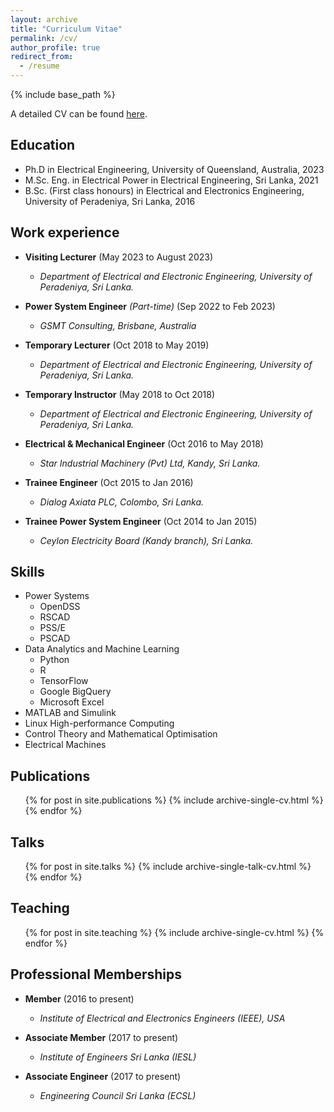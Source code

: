 ```yaml
---
layout: archive
title: "Curriculum Vitae"
permalink: /cv/
author_profile: true
redirect_from:
  - /resume
---
```


{% include base_path %}


A detailed CV can be found [here](https://gayanlanke.github.io/files/).

## Education

* Ph.D in Electrical Engineering, University of Queensland, Australia, 2023
* M.Sc. Eng. in Electrical Power in Electrical Engineering, Sri Lanka, 2021
* B.Sc. (First class honours) in Electrical and Electronics Engineering, University of Peradeniya, Sri Lanka, 2016


## Work experience

* **Visiting Lecturer** (May 2023 to August 2023)
  * *Department of Electrical and Electronic Engineering, University of Peradeniya, Sri Lanka.*


* **Power System Engineer** *(Part-time)* (Sep 2022 to Feb 2023)
  * *GSMT Consulting, Brisbane, Australia*

* **Temporary Lecturer** (Oct 2018 to May 2019)
  * *Department of Electrical and Electronic Engineering, University of Peradeniya, Sri Lanka.*

* **Temporary Instructor** (May 2018 to Oct 2018)
  * *Department of Electrical and Electronic Engineering, University of Peradeniya, Sri Lanka.*

* **Electrical & Mechanical Engineer** (Oct 2016 to May 2018)
  * *Star Industrial Machinery (Pvt) Ltd, Kandy, Sri Lanka.*
  
* **Trainee Engineer** (Oct 2015 to Jan 2016)
  * *Dialog Axiata PLC, Colombo, Sri Lanka.*

* **Trainee Power System Engineer** (Oct 2014 to Jan 2015)
  * *Ceylon Electricity Board (Kandy branch), Sri Lanka.*

## Skills

* Power Systems
  * OpenDSS
  * RSCAD
  * PSS/E
  * PSCAD
* Data Analytics and Machine Learning
  * Python
  * R
  * TensorFlow
  * Google BigQuery
  * Microsoft Excel
* MATLAB and Simulink
* Linux High-performance Computing
* Control Theory and Mathematical Optimisation
* Electrical Machines


## Publications

  <ul>{% for post in site.publications %}
    {% include archive-single-cv.html %}
  {% endfor %}</ul>
  
## Talks

  <ul>{% for post in site.talks %}
    {% include archive-single-talk-cv.html %}
  {% endfor %}</ul>
  
## Teaching

  <ul>{% for post in site.teaching %}
    {% include archive-single-cv.html %}
  {% endfor %}</ul>
  

## Professional Memberships

* **Member** (2016 to present)
  * *Institute of Electrical and Electronics Engineers (IEEE), USA*

* **Associate Member** (2017 to present)
  * *Institute of Engineers Sri Lanka (IESL)*  

* **Associate Engineer** (2017 to present)
  * *Engineering Council Sri Lanka (ECSL)*   

